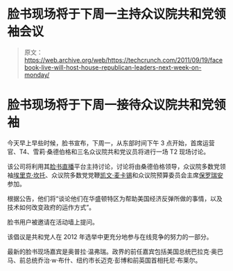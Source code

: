 # 脸书现场将于下周一主持众议院共和党领袖会议

> 原文：<https://web.archive.org/web/https://techcrunch.com/2011/09/19/facebook-live-will-host-house-republican-leaders-next-week-on-monday/>

# 脸书现场将于下周一接待众议院共和党领袖

今天早上早些时候，脸书宣布，下周一，从东部时间下午 3 点开始，首席运营官、T4、雪莉·桑德伯格和三名众议院共和党议员将进行一场 T2 现场讨论。

该公司将利用其[脸书直播](https://web.archive.org/web/20230204000758/http://www.facebook.com/FacebookLive)平台主持讨论，讨论将由桑德伯格领导，众议院多数党领袖[埃里克·坎托](https://web.archive.org/web/20230204000758/http://www.majorityleader.gov/)、众议院多数党党鞭[凯文·麦卡锡](https://web.archive.org/web/20230204000758/http://kevinmccarthy.house.gov/)和众议院预算委员会主席[保罗瑞安](https://web.archive.org/web/20230204000758/http://paulryan.house.gov/)参加。

根据公告，他们将“谈论他们在华盛顿特区为帮助美国经济反弹所做的事情，以及技术如何改变政府的运作方式”。

脸书用户被邀请在活动墙上提问。

该倡议是共和党人在 2012 年选举中更充分地参与在线竞争的努力的一部分。

最新的脸书现场嘉宾是奥普拉·温弗瑞。政界的前任嘉宾包括美国总统巴拉克·奥巴马、前总统乔治·w·布什、纽约市长迈克·彭博和前英国首相托尼·布莱尔。